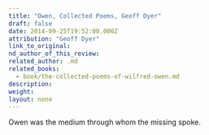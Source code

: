 ```yaml
---
title: "Owen, Collected Poems, Geoff Dyer"
draft: false
date: 2014-09-25T19:52:00.000Z
attribution: "Geoff Dyer"
link_to_original:
nd_author_of_this_review:
related_author: .md
related_books:
  - book/the-collected-poems-of-wilfred-owen.md
description:
weight:
layout: none
---
```

Owen was the medium through whom the missing spoke.

